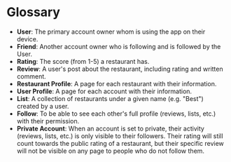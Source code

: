 # Glossary

* __User__: The primary account owner whom is using the app on their device.
* __Friend__: Another account owner who is following and is followed by the User.
* __Rating__: The score (from 1-5) a restaurant has.
* __Review__: A user's post about the restaurant, including rating and written comment.
* __Restaurant Profile__: A page for each restaurant with their information.
* __User Profile__: A page for each account with their information.
* __List__: A collection of restaurants under a given name (e.g. "Best") created by a user.
* __Follow__: To be able to see each other's full profile (reviews, lists, etc.) with their permission.
* __Private Account__: When an account is set to private, their activity (reviews, lists, etc.) is only visible to their followers. Their rating will still count towards the public rating of a restaurant, but their specific review will not be visible on any page to people who do not follow them.